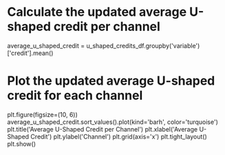 # Calculate the updated average U-shaped credit per channel
average_u_shaped_credit = u_shaped_credits_df.groupby('variable')['credit'].mean()

# Plot the updated average U-shaped credit for each channel
plt.figure(figsize=(10, 6))
average_u_shaped_credit.sort_values().plot(kind='barh', color='turquoise')
plt.title('Average U-Shaped Credit per Channel')
plt.xlabel('Average U-Shaped Credit')
plt.ylabel('Channel')
plt.grid(axis='x')
plt.tight_layout()
plt.show()
